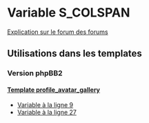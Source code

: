 # Variable S_COLSPAN
[Explication sur le forum des forums](http://forum.forumactif.com/t294113-listing-des-variables#S_COLSPAN)
## Utilisations dans les templates
### Version phpBB2
#### [Template profile_avatar_gallery](subsilver/profile_avatar_gallery.md)
* [Variable à la ligne 9](../subsilver/profile_avatar_gallery.tpl#L9)
* [Variable à la ligne 27](../subsilver/profile_avatar_gallery.tpl#L27)